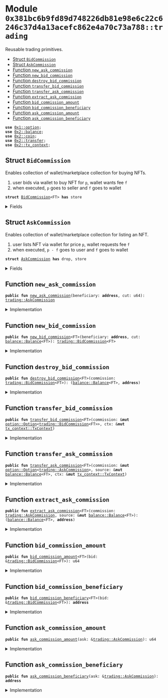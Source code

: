 <a name="0x381bc6b9fd89d748226db81e98e6c22c6246c37d4a13acefc862e4a70c73a788_trading"></a>

# Module `0x381bc6b9fd89d748226db81e98e6c22c6246c37d4a13acefc862e4a70c73a788::trading`

Reusable trading primitives.

- [Struct `BidCommission`](#0x381bc6b9fd89d748226db81e98e6c22c6246c37d4a13acefc862e4a70c73a788_trading_BidCommission)
- [Struct `AskCommission`](#0x381bc6b9fd89d748226db81e98e6c22c6246c37d4a13acefc862e4a70c73a788_trading_AskCommission)
- [Function `new_ask_commission`](#0x381bc6b9fd89d748226db81e98e6c22c6246c37d4a13acefc862e4a70c73a788_trading_new_ask_commission)
- [Function `new_bid_commission`](#0x381bc6b9fd89d748226db81e98e6c22c6246c37d4a13acefc862e4a70c73a788_trading_new_bid_commission)
- [Function `destroy_bid_commission`](#0x381bc6b9fd89d748226db81e98e6c22c6246c37d4a13acefc862e4a70c73a788_trading_destroy_bid_commission)
- [Function `transfer_bid_commission`](#0x381bc6b9fd89d748226db81e98e6c22c6246c37d4a13acefc862e4a70c73a788_trading_transfer_bid_commission)
- [Function `transfer_ask_commission`](#0x381bc6b9fd89d748226db81e98e6c22c6246c37d4a13acefc862e4a70c73a788_trading_transfer_ask_commission)
- [Function `extract_ask_commission`](#0x381bc6b9fd89d748226db81e98e6c22c6246c37d4a13acefc862e4a70c73a788_trading_extract_ask_commission)
- [Function `bid_commission_amount`](#0x381bc6b9fd89d748226db81e98e6c22c6246c37d4a13acefc862e4a70c73a788_trading_bid_commission_amount)
- [Function `bid_commission_beneficiary`](#0x381bc6b9fd89d748226db81e98e6c22c6246c37d4a13acefc862e4a70c73a788_trading_bid_commission_beneficiary)
- [Function `ask_commission_amount`](#0x381bc6b9fd89d748226db81e98e6c22c6246c37d4a13acefc862e4a70c73a788_trading_ask_commission_amount)
- [Function `ask_commission_beneficiary`](#0x381bc6b9fd89d748226db81e98e6c22c6246c37d4a13acefc862e4a70c73a788_trading_ask_commission_beneficiary)

<pre><code><b>use</b> <a href="">0x1::option</a>;
<b>use</b> <a href="">0x2::balance</a>;
<b>use</b> <a href="">0x2::coin</a>;
<b>use</b> <a href="">0x2::transfer</a>;
<b>use</b> <a href="">0x2::tx_context</a>;
</code></pre>

<a name="0x381bc6b9fd89d748226db81e98e6c22c6246c37d4a13acefc862e4a70c73a788_trading_BidCommission"></a>

## Struct `BidCommission`

Enables collection of wallet/marketplace collection for buying NFTs.

1. user bids via wallet to buy NFT for <code>p</code>, wallet wants fee <code>f</code>
2. when executed, <code>p</code> goes to seller and <code>f</code> goes to wallet

<pre><code><b>struct</b> <a href="trading.md#0x381bc6b9fd89d748226db81e98e6c22c6246c37d4a13acefc862e4a70c73a788_trading_BidCommission">BidCommission</a>&lt;FT&gt; <b>has</b> store
</code></pre>

<details>
<summary>Fields</summary>

<dl>
<dt>
<code>cut: <a href="_Balance">balance::Balance</a>&lt;FT&gt;</code>
</dt>
<dd>
 This is given to the facilitator of the trade.
</dd>
<dt>
<code>beneficiary: <b>address</b></code>
</dt>
<dd>
 A new <code>Coin</code> object is created and sent to this address.
</dd>
</dl>

</details>

<a name="0x381bc6b9fd89d748226db81e98e6c22c6246c37d4a13acefc862e4a70c73a788_trading_AskCommission"></a>

## Struct `AskCommission`

Enables collection of wallet/marketplace collection for listing an NFT.

1. user lists NFT via wallet for price <code>p</code>, wallet requests fee <code>f</code>
2. when executed, <code>p - f</code> goes to user and <code>f</code> goes to wallet

<pre><code><b>struct</b> <a href="trading.md#0x381bc6b9fd89d748226db81e98e6c22c6246c37d4a13acefc862e4a70c73a788_trading_AskCommission">AskCommission</a> <b>has</b> drop, store
</code></pre>

<details>
<summary>Fields</summary>

<dl>
<dt>
<code>cut: u64</code>
</dt>
<dd>
 How many tokens of the transferred amount should go to the party
 which holds the private key of <code>beneficiary</code> address.

Always less than ask price.

</dd>
<dt>
<code>beneficiary: <b>address</b></code>
</dt>
<dd>
 A new <code>Coin</code> object is created and sent to this address.
</dd>
</dl>

</details>

<a name="0x381bc6b9fd89d748226db81e98e6c22c6246c37d4a13acefc862e4a70c73a788_trading_new_ask_commission"></a>

## Function `new_ask_commission`

<pre><code><b>public</b> <b>fun</b> <a href="trading.md#0x381bc6b9fd89d748226db81e98e6c22c6246c37d4a13acefc862e4a70c73a788_trading_new_ask_commission">new_ask_commission</a>(beneficiary: <b>address</b>, cut: u64): <a href="trading.md#0x381bc6b9fd89d748226db81e98e6c22c6246c37d4a13acefc862e4a70c73a788_trading_AskCommission">trading::AskCommission</a>
</code></pre>

<details>
<summary>Implementation</summary>

<pre><code><b>public</b> <b>fun</b> <a href="trading.md#0x381bc6b9fd89d748226db81e98e6c22c6246c37d4a13acefc862e4a70c73a788_trading_new_ask_commission">new_ask_commission</a>(
    beneficiary: <b>address</b>,
    cut: u64,
): <a href="trading.md#0x381bc6b9fd89d748226db81e98e6c22c6246c37d4a13acefc862e4a70c73a788_trading_AskCommission">AskCommission</a> {
    <a href="trading.md#0x381bc6b9fd89d748226db81e98e6c22c6246c37d4a13acefc862e4a70c73a788_trading_AskCommission">AskCommission</a> { beneficiary, cut }
}
</code></pre>

</details>

<a name="0x381bc6b9fd89d748226db81e98e6c22c6246c37d4a13acefc862e4a70c73a788_trading_new_bid_commission"></a>

## Function `new_bid_commission`

<pre><code><b>public</b> <b>fun</b> <a href="trading.md#0x381bc6b9fd89d748226db81e98e6c22c6246c37d4a13acefc862e4a70c73a788_trading_new_bid_commission">new_bid_commission</a>&lt;FT&gt;(beneficiary: <b>address</b>, cut: <a href="_Balance">balance::Balance</a>&lt;FT&gt;): <a href="trading.md#0x381bc6b9fd89d748226db81e98e6c22c6246c37d4a13acefc862e4a70c73a788_trading_BidCommission">trading::BidCommission</a>&lt;FT&gt;
</code></pre>

<details>
<summary>Implementation</summary>

<pre><code><b>public</b> <b>fun</b> <a href="trading.md#0x381bc6b9fd89d748226db81e98e6c22c6246c37d4a13acefc862e4a70c73a788_trading_new_bid_commission">new_bid_commission</a>&lt;FT&gt;(
    beneficiary: <b>address</b>,
    cut: Balance&lt;FT&gt;,
): <a href="trading.md#0x381bc6b9fd89d748226db81e98e6c22c6246c37d4a13acefc862e4a70c73a788_trading_BidCommission">BidCommission</a>&lt;FT&gt; {
    <a href="trading.md#0x381bc6b9fd89d748226db81e98e6c22c6246c37d4a13acefc862e4a70c73a788_trading_BidCommission">BidCommission</a> { beneficiary, cut }
}
</code></pre>

</details>

<a name="0x381bc6b9fd89d748226db81e98e6c22c6246c37d4a13acefc862e4a70c73a788_trading_destroy_bid_commission"></a>

## Function `destroy_bid_commission`

<pre><code><b>public</b> <b>fun</b> <a href="trading.md#0x381bc6b9fd89d748226db81e98e6c22c6246c37d4a13acefc862e4a70c73a788_trading_destroy_bid_commission">destroy_bid_commission</a>&lt;FT&gt;(commission: <a href="trading.md#0x381bc6b9fd89d748226db81e98e6c22c6246c37d4a13acefc862e4a70c73a788_trading_BidCommission">trading::BidCommission</a>&lt;FT&gt;): (<a href="_Balance">balance::Balance</a>&lt;FT&gt;, <b>address</b>)
</code></pre>

<details>
<summary>Implementation</summary>

<pre><code><b>public</b> <b>fun</b> <a href="trading.md#0x381bc6b9fd89d748226db81e98e6c22c6246c37d4a13acefc862e4a70c73a788_trading_destroy_bid_commission">destroy_bid_commission</a>&lt;FT&gt;(
    commission: <a href="trading.md#0x381bc6b9fd89d748226db81e98e6c22c6246c37d4a13acefc862e4a70c73a788_trading_BidCommission">BidCommission</a>&lt;FT&gt;,
): (Balance&lt;FT&gt;, <b>address</b>) {
    <b>let</b> <a href="trading.md#0x381bc6b9fd89d748226db81e98e6c22c6246c37d4a13acefc862e4a70c73a788_trading_BidCommission">BidCommission</a> { cut, beneficiary } = commission;
    (cut, beneficiary)
}
</code></pre>

</details>

<a name="0x381bc6b9fd89d748226db81e98e6c22c6246c37d4a13acefc862e4a70c73a788_trading_transfer_bid_commission"></a>

## Function `transfer_bid_commission`

<pre><code><b>public</b> <b>fun</b> <a href="trading.md#0x381bc6b9fd89d748226db81e98e6c22c6246c37d4a13acefc862e4a70c73a788_trading_transfer_bid_commission">transfer_bid_commission</a>&lt;FT&gt;(commission: &<b>mut</b> <a href="_Option">option::Option</a>&lt;<a href="trading.md#0x381bc6b9fd89d748226db81e98e6c22c6246c37d4a13acefc862e4a70c73a788_trading_BidCommission">trading::BidCommission</a>&lt;FT&gt;&gt;, ctx: &<b>mut</b> <a href="_TxContext">tx_context::TxContext</a>)
</code></pre>

<details>
<summary>Implementation</summary>

<pre><code><b>public</b> <b>fun</b> <a href="trading.md#0x381bc6b9fd89d748226db81e98e6c22c6246c37d4a13acefc862e4a70c73a788_trading_transfer_bid_commission">transfer_bid_commission</a>&lt;FT&gt;(
    commission: &<b>mut</b> Option&lt;<a href="trading.md#0x381bc6b9fd89d748226db81e98e6c22c6246c37d4a13acefc862e4a70c73a788_trading_BidCommission">BidCommission</a>&lt;FT&gt;&gt;,
    ctx: &<b>mut</b> TxContext,
) {
    <b>if</b> (<a href="_is_some">option::is_some</a>(commission)) {
        <b>let</b> <a href="trading.md#0x381bc6b9fd89d748226db81e98e6c22c6246c37d4a13acefc862e4a70c73a788_trading_BidCommission">BidCommission</a> { beneficiary, cut } =
            <a href="_extract">option::extract</a>(commission);

        public_transfer(<a href="_from_balance">coin::from_balance</a>(cut, ctx), beneficiary);
    };
}
</code></pre>

</details>

<a name="0x381bc6b9fd89d748226db81e98e6c22c6246c37d4a13acefc862e4a70c73a788_trading_transfer_ask_commission"></a>

## Function `transfer_ask_commission`

<pre><code><b>public</b> <b>fun</b> <a href="trading.md#0x381bc6b9fd89d748226db81e98e6c22c6246c37d4a13acefc862e4a70c73a788_trading_transfer_ask_commission">transfer_ask_commission</a>&lt;FT&gt;(commission: &<b>mut</b> <a href="_Option">option::Option</a>&lt;<a href="trading.md#0x381bc6b9fd89d748226db81e98e6c22c6246c37d4a13acefc862e4a70c73a788_trading_AskCommission">trading::AskCommission</a>&gt;, source: &<b>mut</b> <a href="_Balance">balance::Balance</a>&lt;FT&gt;, ctx: &<b>mut</b> <a href="_TxContext">tx_context::TxContext</a>)
</code></pre>

<details>
<summary>Implementation</summary>

<pre><code><b>public</b> <b>fun</b> <a href="trading.md#0x381bc6b9fd89d748226db81e98e6c22c6246c37d4a13acefc862e4a70c73a788_trading_transfer_ask_commission">transfer_ask_commission</a>&lt;FT&gt;(
    commission: &<b>mut</b> Option&lt;<a href="trading.md#0x381bc6b9fd89d748226db81e98e6c22c6246c37d4a13acefc862e4a70c73a788_trading_AskCommission">AskCommission</a>&gt;,
    source: &<b>mut</b> Balance&lt;FT&gt;,
    ctx: &<b>mut</b> TxContext,
) {
    <b>if</b> (<a href="_is_some">option::is_some</a>(commission)) {
        <b>let</b> <a href="trading.md#0x381bc6b9fd89d748226db81e98e6c22c6246c37d4a13acefc862e4a70c73a788_trading_AskCommission">AskCommission</a> { beneficiary, cut } =
            <a href="_extract">option::extract</a>(commission);

        public_transfer(<a href="_take">coin::take</a>(source, cut, ctx), beneficiary);
    };
}
</code></pre>

</details>

<a name="0x381bc6b9fd89d748226db81e98e6c22c6246c37d4a13acefc862e4a70c73a788_trading_extract_ask_commission"></a>

## Function `extract_ask_commission`

<pre><code><b>public</b> <b>fun</b> <a href="trading.md#0x381bc6b9fd89d748226db81e98e6c22c6246c37d4a13acefc862e4a70c73a788_trading_extract_ask_commission">extract_ask_commission</a>&lt;FT&gt;(commission: <a href="trading.md#0x381bc6b9fd89d748226db81e98e6c22c6246c37d4a13acefc862e4a70c73a788_trading_AskCommission">trading::AskCommission</a>, source: &<b>mut</b> <a href="_Balance">balance::Balance</a>&lt;FT&gt;): (<a href="_Balance">balance::Balance</a>&lt;FT&gt;, <b>address</b>)
</code></pre>

<details>
<summary>Implementation</summary>

<pre><code><b>public</b> <b>fun</b> <a href="trading.md#0x381bc6b9fd89d748226db81e98e6c22c6246c37d4a13acefc862e4a70c73a788_trading_extract_ask_commission">extract_ask_commission</a>&lt;FT&gt;(
    commission: <a href="trading.md#0x381bc6b9fd89d748226db81e98e6c22c6246c37d4a13acefc862e4a70c73a788_trading_AskCommission">AskCommission</a>,
    source: &<b>mut</b> Balance&lt;FT&gt;,
): (Balance&lt;FT&gt;, <b>address</b>) {
    <b>let</b> <a href="trading.md#0x381bc6b9fd89d748226db81e98e6c22c6246c37d4a13acefc862e4a70c73a788_trading_AskCommission">AskCommission</a> { beneficiary, cut } = commission;

    (<a href="_split">balance::split</a>(source, cut), beneficiary)
}
</code></pre>

</details>

<a name="0x381bc6b9fd89d748226db81e98e6c22c6246c37d4a13acefc862e4a70c73a788_trading_bid_commission_amount"></a>

## Function `bid_commission_amount`

<pre><code><b>public</b> <b>fun</b> <a href="trading.md#0x381bc6b9fd89d748226db81e98e6c22c6246c37d4a13acefc862e4a70c73a788_trading_bid_commission_amount">bid_commission_amount</a>&lt;FT&gt;(bid: &<a href="trading.md#0x381bc6b9fd89d748226db81e98e6c22c6246c37d4a13acefc862e4a70c73a788_trading_BidCommission">trading::BidCommission</a>&lt;FT&gt;): u64
</code></pre>

<details>
<summary>Implementation</summary>

<pre><code><b>public</b> <b>fun</b> <a href="trading.md#0x381bc6b9fd89d748226db81e98e6c22c6246c37d4a13acefc862e4a70c73a788_trading_bid_commission_amount">bid_commission_amount</a>&lt;FT&gt;(bid: &<a href="trading.md#0x381bc6b9fd89d748226db81e98e6c22c6246c37d4a13acefc862e4a70c73a788_trading_BidCommission">BidCommission</a>&lt;FT&gt;): u64 {
    <a href="_value">balance::value</a>(&bid.cut)
}
</code></pre>

</details>

<a name="0x381bc6b9fd89d748226db81e98e6c22c6246c37d4a13acefc862e4a70c73a788_trading_bid_commission_beneficiary"></a>

## Function `bid_commission_beneficiary`

<pre><code><b>public</b> <b>fun</b> <a href="trading.md#0x381bc6b9fd89d748226db81e98e6c22c6246c37d4a13acefc862e4a70c73a788_trading_bid_commission_beneficiary">bid_commission_beneficiary</a>&lt;FT&gt;(bid: &<a href="trading.md#0x381bc6b9fd89d748226db81e98e6c22c6246c37d4a13acefc862e4a70c73a788_trading_BidCommission">trading::BidCommission</a>&lt;FT&gt;): <b>address</b>
</code></pre>

<details>
<summary>Implementation</summary>

<pre><code><b>public</b> <b>fun</b> <a href="trading.md#0x381bc6b9fd89d748226db81e98e6c22c6246c37d4a13acefc862e4a70c73a788_trading_bid_commission_beneficiary">bid_commission_beneficiary</a>&lt;FT&gt;(bid: &<a href="trading.md#0x381bc6b9fd89d748226db81e98e6c22c6246c37d4a13acefc862e4a70c73a788_trading_BidCommission">BidCommission</a>&lt;FT&gt;): <b>address</b> {
    bid.beneficiary
}
</code></pre>

</details>

<a name="0x381bc6b9fd89d748226db81e98e6c22c6246c37d4a13acefc862e4a70c73a788_trading_ask_commission_amount"></a>

## Function `ask_commission_amount`

<pre><code><b>public</b> <b>fun</b> <a href="trading.md#0x381bc6b9fd89d748226db81e98e6c22c6246c37d4a13acefc862e4a70c73a788_trading_ask_commission_amount">ask_commission_amount</a>(ask: &<a href="trading.md#0x381bc6b9fd89d748226db81e98e6c22c6246c37d4a13acefc862e4a70c73a788_trading_AskCommission">trading::AskCommission</a>): u64
</code></pre>

<details>
<summary>Implementation</summary>

<pre><code><b>public</b> <b>fun</b> <a href="trading.md#0x381bc6b9fd89d748226db81e98e6c22c6246c37d4a13acefc862e4a70c73a788_trading_ask_commission_amount">ask_commission_amount</a>(ask: &<a href="trading.md#0x381bc6b9fd89d748226db81e98e6c22c6246c37d4a13acefc862e4a70c73a788_trading_AskCommission">AskCommission</a>): u64 {
    ask.cut
}
</code></pre>

</details>

<a name="0x381bc6b9fd89d748226db81e98e6c22c6246c37d4a13acefc862e4a70c73a788_trading_ask_commission_beneficiary"></a>

## Function `ask_commission_beneficiary`

<pre><code><b>public</b> <b>fun</b> <a href="trading.md#0x381bc6b9fd89d748226db81e98e6c22c6246c37d4a13acefc862e4a70c73a788_trading_ask_commission_beneficiary">ask_commission_beneficiary</a>(ask: &<a href="trading.md#0x381bc6b9fd89d748226db81e98e6c22c6246c37d4a13acefc862e4a70c73a788_trading_AskCommission">trading::AskCommission</a>): <b>address</b>
</code></pre>

<details>
<summary>Implementation</summary>

<pre><code><b>public</b> <b>fun</b> <a href="trading.md#0x381bc6b9fd89d748226db81e98e6c22c6246c37d4a13acefc862e4a70c73a788_trading_ask_commission_beneficiary">ask_commission_beneficiary</a>(ask: &<a href="trading.md#0x381bc6b9fd89d748226db81e98e6c22c6246c37d4a13acefc862e4a70c73a788_trading_AskCommission">AskCommission</a>): <b>address</b> {
    ask.beneficiary
}
</code></pre>

</details>
